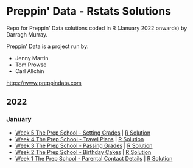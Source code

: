<h1>Preppin' Data - Rstats Solutions</h1>

Repo for Preppin' Data solutions coded in R (January 2022 onwards) by Darragh Murray.

Preppin' Data is a project run by:
<ul><li>Jenny Martin</li>
<li>Tom Prowse</li>
  <li>Carl Allchin</li>
</ul>

https://www.preppindata.com


<h2>2022</h2>
<h3>January</h3>
<ul>
   <li><a href="https://preppindata.blogspot.com/2022/02/2022-week-5-prep-school-setting-grades.html">Week 5 The Prep School - Setting Grades</a> | <a href="https://github.com/dbmurray/preppin_data_rstats_chapter/blob/main/2022/2022.Wk5%20Setting%20Grades/2022.Wk%205%20Solution.R">R Solution</a></li>
  <li><a href="https://preppindata.blogspot.com/2022/01/2022-week-4-prep-school-travel-plans.html">Week 4 The Prep School - Travel Plans</a> | <a href="https://github.com/dbmurray/preppin_data_rstats_chapter/blob/main/2022/2022.Wk4%20Travel%20Plans/2022.Wk%204%20Solution.R">R Solution</a></li>
  <li><a href="https://preppindata.blogspot.com/2022/01/2022-week-3-prep-school-passing-grades.html">Week 3 The Prep School - Passing Grades</a> | <a href="https://github.com/dbmurray/preppin_data_rstats_chapter/blob/main/2022/2022.Wk3%20Passing%20Grades/2022.Wk%203%20Solution.R">R Solution</a></li>
  <li><a href="https://preppindata.blogspot.com/2022/01/2022-week-2-prep-school-birthday-cakes.html">Week 2 The Prep School - Birthday Cakes</a> | <a href="https://github.com/dbmurray/preppin_data_rstats_chapter/blob/main/2022/2022.Wk2%20Birthday%20Cakes/2022.Wk%202%20Solution.R">R Solution</a></li>
  <li><a href="https://preppindata.blogspot.com/2022/01/2022-week-1-prep-school-parental.html">Week 1 The Prep School - Parental Contact Details</a> | <a href="https://github.com/dbmurray/preppin_data_rstats_chapter/blob/main/2022/2022.Wk1%20Parental%20Contact%20Details/2022.Wk%201%20Solution.R">R Solution</a></li>
  </ul>
